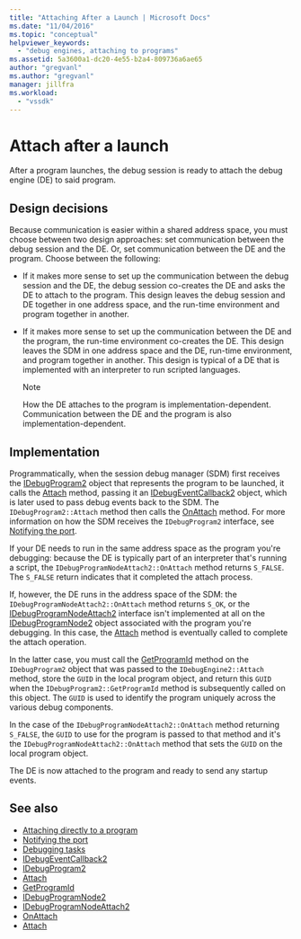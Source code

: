 ```yaml
---
title: "Attaching After a Launch | Microsoft Docs"
ms.date: "11/04/2016"
ms.topic: "conceptual"
helpviewer_keywords:
  - "debug engines, attaching to programs"
ms.assetid: 5a3600a1-dc20-4e55-b2a4-809736a6ae65
author: "gregvanl"
ms.author: "gregvanl"
manager: jillfra
ms.workload:
  - "vssdk"
---
```

# Attach after a launch
After a program launches, the debug session is ready to attach the debug engine (DE) to said program.

## Design decisions
 Because communication is easier within a shared address space, you must choose between two design approaches: set communication between the debug session and the DE. Or, set communication between the DE and the program. Choose between the following:

- If it makes more sense to set up the communication between the debug session and the DE, the debug session co-creates the DE and asks the DE to attach to the program. This design leaves the debug session and DE together in one address space, and the run-time environment and program together in another.

- If it makes more sense to set up the communication between the DE and the program, the run-time environment co-creates the DE. This design leaves the SDM in one address space and the DE, run-time environment, and program together in another. This design is typical of a DE that is implemented with an interpreter to run scripted languages.

    > [!NOTE]
    >  How the DE attaches to the program is implementation-dependent. Communication between the DE and the program is also implementation-dependent.

## Implementation
 Programmatically, when the session debug manager (SDM) first receives the [IDebugProgram2](../../extensibility/debugger/reference/idebugprogram2.md) object that represents the program to be launched, it calls the [Attach](../../extensibility/debugger/reference/idebugprogram2-attach.md) method, passing it an [IDebugEventCallback2](../../extensibility/debugger/reference/idebugeventcallback2.md) object, which is later used to pass debug events back to the SDM. The `IDebugProgram2::Attach` method then calls the [OnAttach](../../extensibility/debugger/reference/idebugprogramnodeattach2-onattach.md) method. For more information on how the SDM receives the `IDebugProgram2` interface, see [Notifying the port](../../extensibility/debugger/notifying-the-port.md).

 If your DE needs to run in the same address space as the program you're debugging: because the DE is typically part of an interpreter that's running a script, the `IDebugProgramNodeAttach2::OnAttach` method returns `S_FALSE`. The `S_FALSE` return indicates that it completed the attach process.

 If, however, the DE runs in the address space of the SDM: the `IDebugProgramNodeAttach2::OnAttach` method returns `S_OK`, or the [IDebugProgramNodeAttach2](../../extensibility/debugger/reference/idebugprogramnodeattach2.md) interface isn't implemented at all on the [IDebugProgramNode2](../../extensibility/debugger/reference/idebugprogramnode2.md) object associated with the program you're debugging. In this case, the [Attach](../../extensibility/debugger/reference/idebugengine2-attach.md) method is eventually called to complete the attach operation.

 In the latter case, you must call the [GetProgramId](../../extensibility/debugger/reference/idebugprogram2-getprogramid.md) method on the `IDebugProgram2` object that was passed to the `IDebugEngine2::Attach` method, store the `GUID` in the local program object, and return this `GUID` when the `IDebugProgram2::GetProgramId` method is subsequently called on this object. The `GUID` is used to identify the program uniquely across the various debug components.

 In the case of the `IDebugProgramNodeAttach2::OnAttach` method returning `S_FALSE`, the `GUID` to use for the program is passed to that method and it's the `IDebugProgramNodeAttach2::OnAttach` method that sets the `GUID` on the local program object.

 The DE is now attached to the program and ready to send any startup events.

## See also
- [Attaching directly to a program](../../extensibility/debugger/attaching-directly-to-a-program.md)
- [Notifying the port](../../extensibility/debugger/notifying-the-port.md)
- [Debugging tasks](../../extensibility/debugger/debugging-tasks.md)
- [IDebugEventCallback2](../../extensibility/debugger/reference/idebugeventcallback2.md)
- [IDebugProgram2](../../extensibility/debugger/reference/idebugprogram2.md)
- [Attach](../../extensibility/debugger/reference/idebugprogram2-attach.md)
- [GetProgramId](../../extensibility/debugger/reference/idebugprogram2-getprogramid.md)
- [IDebugProgramNode2](../../extensibility/debugger/reference/idebugprogramnode2.md)
- [IDebugProgramNodeAttach2](../../extensibility/debugger/reference/idebugprogramnodeattach2.md)
- [OnAttach](../../extensibility/debugger/reference/idebugprogramnodeattach2-onattach.md)
- [Attach](../../extensibility/debugger/reference/idebugengine2-attach.md)